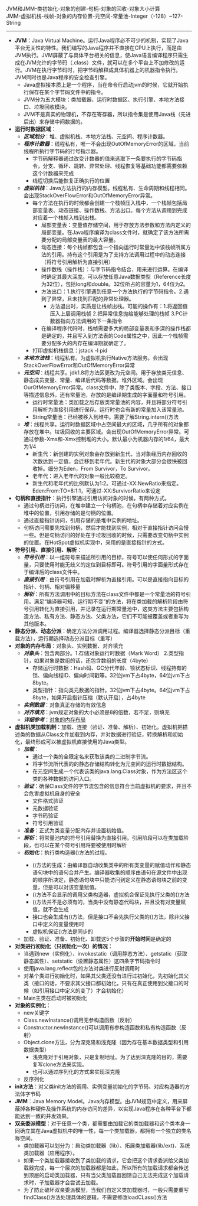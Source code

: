 JVM和JMM-类初始化-对象的创建-句柄-对象的回收-对象大小计算  
JMM-虚拟机栈-栈帧-对象的内存位置-元空间-常量池-Integer（-128）~127-String

---
- **JVM**：Java Virtual Machine。运行Java程序必不可少的机制，实现了Java平台无关性的特性。我们编写的Java程序并不直接在CPU上执行，而是由JVM执行。JVM屏蔽了与具体平台相关的信息，使Java语言编译程序只需生成在JVM允许的字节码（.class）文件，就可以在多个平台上不加修改的运行。JVM在执行字节码时，把字节码解释成具体机器上的机器指令执行。JVM同时也是Java程序的安全检查引擎。  
	- Java虚拟接本质上是一个程序，当在命令行启动jvm的时候，它就开始执行保存在某个字节码文件中的指令。
	- JVM分为五大模块：类加载器、运行时数据区、执行引擎、本地方法接口、垃圾回收模块。
	- JVM不是真实的物理机，不存在寄存器，所以指令集是使用Java栈（先进后出）来存储中间数据的。
- **运行时数据区域**：
	- ***区域划分***：堆、虚拟机栈、本地方法栈、元空间、程序计数器。
	- ***程序计数器***：线程私有，唯一不会出现OutOfMemoryError的区域，当前线程所执行字节码的行号指示器。
		- 字节码解释器通过改变计数器的值来选取下一条要执行的字节码指令，分支、循环、跳转、异常处理、线程恢复等基础功能都需要依赖这个计数器来完成
		- 线程切换后能恢复正确执行的位置
	- ***虚拟机栈***：Java方法执行的内存模型。线程私有、生命周期和线程相同。会出现StackOverFlowError和OutOfMemoryError异常。
		- 每个方法在执行的时候都会创建一个栈帧压入栈中，一个栈帧包括局部变量表、动态链接、操作数栈、方法出口。每个方法从调用到完成对应着一个栈帧入栈到出栈。
			- 局部变量表：变量值存储空间，用于存放方法参数和方法内定义的局部变量。在Java程序编译为class文件时，就确定了该方法所需要分配的局部变量表的最大容量。
			- 动态连接：每个栈帧都包含一个指向运行时常量池中该栈帧所属方法的引用。持有这个引用是为了支持方法调用过程中的动态连接（将符号引用解析为直接引用）
			- 操作数栈（操作栈）：与字节码指令结合，用来进行运算。在编译时确定其最大深度。可以存放任意Java数据类型（Reference长度为32位），包括long和double。32位所占的容量为1，64位为2。
			- 方法出口：1.执行引擎遇到任意一个方法执行的字节码指令。2.遇到了异常，且未找到匹配的异常处理器。
				- 方法退出时，实质是让栈帧出栈。可能的操作有：1.将返回值压入上层调用栈帧 2.把异常信息抛给能够处理的栈帧 3.PC计数器指向方法调用的下一条指令
			- 在编译程序代码时，栈帧需要多大的局部变量表和多深的操作栈都是确定的，并且写入到方法表的Code属性之中，因此一个栈帧需要分配多大的内存在编译期就确定了。
		- 打印虚拟机栈信息：jstack -l pid
	- ***本地方法栈***：线程私有。为虚拟机执行Native方法服务。会出现StackOverFlowError和OutOfMemoryError异常
	- ***元空间***：线程共享。jdk1.8将方法区更改为元空间。用于存放类元信息、静态成员变量、常量、编译后代码等数据。堆外区域。会出现OurOfMemoryError异常。class文件中，除了类版本、字段、方法、接口等描述信息外，还有常量池，存放的是编译期生成的字面量和符号引用。
		- 运行时常量池：类加载之后存放类常量池的内容，并且将部分符号引用解析为直接引用进行保存。运行时也会有新的常量加入该常量池。
		- String常量池：已经被移入到堆中。需要了解String.intern()方法
	- ***堆***：线程共享。运行时数据区域中占空间最大的区域，几乎所有的对象都存放在堆中。垃圾回收的主要区域。会出现OutOfMemoryError异常。可通过参数-Xms和-Xmx控制堆的大小。默认最小为机器内存的1/64，最大为1/4
		- 新生代：新创建的实例对象会存放到新生代，当对象经历内存回收的次数达到一定值，会迁移到老年代。新生代的对象大部分会很快被回收掉。细分为Eden，From Survivor，To Survivor。
		- 老年代：进入老年代的对象一般比较稳定。
		- 新生代和老年代的比例默认为1:2。可通过-XX:NewRatio来指定。Eden:From:TO=8:1:1，可通过-XX:SurvivorRatio来设定
- **句柄和直接指针**：执行引擎通过引用访问对象的时候，有两种方式。
	- 通过句柄进行访问，在堆中建立一个句柄池，在句柄中存储着对应实例在堆中的位置，引用存储的是句柄的位置。
	- 通过直接指针访问，引用存储的是堆中实例的地址。
	- 句柄访问需要先找到句柄，然后才能找到实例，相对于直接指针访问会慢一些。但是句柄访问的好处在于垃圾回收的时候，只需要改变句柄中实例的位置。在HotSpot虚拟机实现中，采用的是直接指针的方式。
- **符号引用、直接引用、解析**：
	- ***符号引用***：以一组符号来描述所引用的目标，符号可以使任何形式的字面量，只要使用时能无歧义的定位到目标即可。符号引用的字面量形式存在于编译后的class文件中。
	- ***直接引用***：由符号引用在加载时解析为直接引用。可以是直接指向目标的指针、句柄、相对偏移量
	- ***解析***：所有方法调用中的目标方法在class文件中都是一个常量池的符号引用。满足“编译器可知，运行期不变”的方法，将在类加载的解析阶段由符号引用转化为直接引用，并记录在运行期常量池中，这类方法主要包括构造方法、私有方法、静态方法、父类方法，它们不可能被覆盖或者重写为其他版本。
- **静态分派、动态分派**：确定方法分派调用过程。编译器选择静态分派目标（重载方法），运行期选择动态分派目标（重写）
- **对象的内存布局**：对象头、实例数据、对齐填充
	- ***对象头***：包含两部分。1.存储对象运行时数据（Mark Word） 2.类型指针，如果对象是数组的话，还包含数组的长度（4byte）
		- 存储运行时数据：Hash码、GC分代年龄、锁状态标识、线程持有的锁、偏向线程ID、偏向时间戳等。32位jvm下占4byte，64位jvm下占8byte。
		- 类型指针：指向类元数据的指针。32位jvm下占4byte。64位jvm下占8byte，如果开启指针压缩（默认开启），占4byte
	- ***实例数据***：对象真正存储的有效信息
	- ***对齐填充***：jvm规定对象的大小必须是8的倍数，若不足，则填充
	- ***详细参考***：[对象的内存布局](../basic/jvm/对象的内存布局.md)
- **虚拟机类加载机制**：加载、连接（验证、准备、解析）、初始化。虚拟机把描述类的数据从Class文件加载到内存，并对数据进行验证，转换解析和初始化，最终形成可以被虚拟机直接使用的Java类型。
	- ***加载***：
		- 通过一个类的全限定名来获取该类的二进制字节流。
		- 将字节流所代表的的静态存储结构转化为元空间的运行时数据结构。
		- 在元空间生成一个代表该类的java.lang.Class对象，作为方法区这个类的各种数据的访问入口。
	- ***验证***：确保Class文件的字节流包含的信息符合当前虚拟机的要求，并且不会危害虚拟机自身的安全
		- 文件格式验证
		- 元数据验证
		- 字节码验证
		- 符号引用验证
	- ***准备***：正式为类变量分配内存并设置初始值。
	- ***解析***：将常量池内的符号引用替换为直接引用。引用阶段可以在类加载阶段，也可以在某个符号引用将要被使用时解析
	- ***初始化***：执行类构造器<clinit>()方法的过程。
		- <clinit>()方法的生成：由编译器自动收集类中的所有类变量的赋值动作和静态语句块中的语句合并产生。编译器收集的顺序由语句在源文件中出现的顺序所决定，静态语句块中只能访问到定义在静态语句块之前的变量，但是可以对该变量赋值。
		- <clinit>()方法不会显示的调用父类构造器，虚拟机会保证先执行父类的<clinit>()方法
		- <clinit>()方法并不是必须有的，当类中没有静态代码块，并且没有对变量赋值，就不会生成
		- 接口也会生成有<clinit>()方法，但是接口不会先执行父类的<clinit>()方法，除非父接口中定义的变量使用时
		- 虚拟机保证<clinit>()方法是同步的
	- 加载、验证、准备、初始化、卸载这5个步骤的**开始时间**是确定的
- **对类进行初始化（只初始化一次）的情况**：
	- 当遇到new（实例化）、invokestatic（调用静态方法）、getstatic（获取静态属性）、setstatic（设置静态属性）这四条字节码指令时
	- 使用java.lang.reflect包的方法对类进行反射调用时 
	- 对某个类进行初始化时，如果其父类还没有进行过初始化，先初始化其父类（接口的话，不要求其父接口都初始化，只有在真正使用到父接口的时候（如引用接口中定义的变了）才会初始化）
	- Main主类在启动时被初始化
- **对象的实例化**：
	- new关键字
	- Class.newInstance()调用无参构造函数（反射）
	- Constructor.newInstance()可以调用有参构造函数和私有构造函数（反射）
	- Object.clone方法，分为深克隆和浅克隆（因为存在基本数据类型和引用数据类型）
		- 浅克隆对于引用对象，只是复制地址。为了达到深克隆的目的，需要复写clone方法来实现。
		- 也可以通过序列化的方式来实现深克隆
	- 反序列化
- **init方法**：对父类init方法的调用、实例变量初始化的字节码、对应构造器的方法体字节码
- **JMM**：Java Memory Model。Java内存模型。由JVM规范中定义，用来屏蔽掉各种硬件及操作系统的内存访问的差异，以实现Java程序在各种平台下都能达到一致的并发效果。
- **双亲委派模型**：对于任意一个类，都需要由加载它的类加载器和这个类本身一同确立其在Java虚拟机中的唯一性，每一个类加载器，都拥有一个独立的类名称空间。
	- 类加载器可以划分为：启动类加载器（lib）、拓展类加载器(lib/ext)、系统类加载器（应用程序）。
	- 如果一个类加载器接收到了类加载的请求，它会把这个请求委派给父类加载器完成，每一个层次的加载器都是如此，所以所有的加载请求都会传送到顶层的启动类加载器，只有当父类加载器回馈自己无法完成这个加载请求时，子加载器才会尝试去加载。
	- 为了防止破坏双亲委派模型，当我们自定义类加载器时，一般只需要重写findClass()方法处理具体的逻辑，不需要修改loadCLass()方法